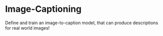 # Image-Captioning
Define and train an image-to-caption model, that can produce descriptions for real world images!

